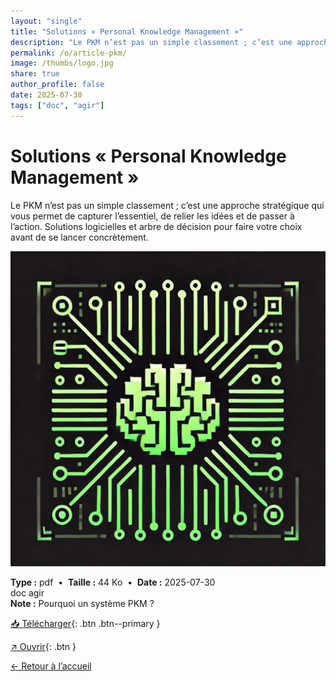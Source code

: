 ```yaml
---
layout: "single"
title: "Solutions « Personal Knowledge Management »"
description: "Le PKM n’est pas un simple classement ; c’est une approche stratégique qui vous permet de capturer l’essentiel, de relier les idées et de passer à l’action. Solutions logicielles et arbre de décision pour faire votre choix avant de se lancer concrètement."
permalink: /o/article-pkm/
image: /thumbs/logo.jpg
share: true
author_profile: false
date: 2025-07-30
tags: ["doc", "agir"]
---
```

# Solutions « Personal Knowledge Management »

Le PKM n’est pas un simple classement ; c’est une approche stratégique qui vous permet de capturer l’essentiel, de relier les idées et de passer à l’action. Solutions logicielles et arbre de décision pour faire votre choix avant de se lancer concrètement.

![Aperçu](/thumbs/logo.jpg)

<div class="info-box">
<strong>Type :</strong> pdf &nbsp;•&nbsp; <strong>Taille :</strong> 44 Ko &nbsp;•&nbsp; <strong>Date :</strong> 2025-07-30
</div>


<div class="tags"><span class="tag">doc</span> <span class="tag">agir</span></div>

<div class="notice notice--info"><strong>Note :</strong> Pourquoi un système PKM ?</div>

[📥 Télécharger](/./pdfs/Article-PKM.pdf){: .btn .btn--primary }

[↗ Ouvrir](/./pdfs/Article-PKM.pdf){: .btn }

[← Retour à l’accueil](/)
